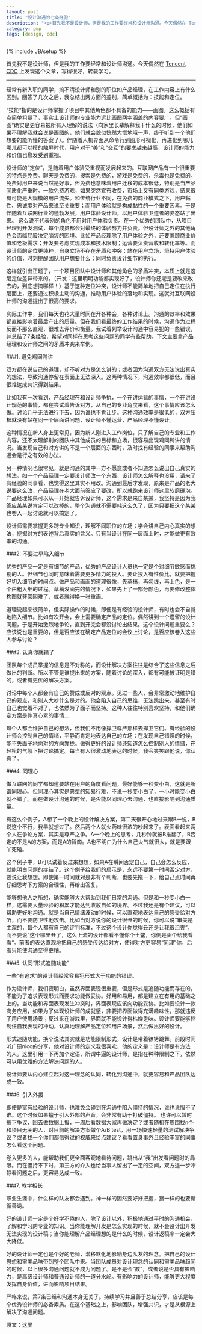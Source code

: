 ```yaml
---
layout: post
title: "设计沟通的七条经验"
description: "<p>首先我不是设计师，但是我的工作要经常和设计师沟通。今天偶然在 Tencent CDC 上发现这个文章，写得很好，转载学习。</p><p>实际工作中，我们每天也花大量时间在开各种会，各种讨论上。沟通的效率和效果都直接影响着最后产出的质量。但在我们看最终的工作结果的时候，沟通作为过程反而不那么直观，很难去评价和衡量。我试着列举设计沟通中容易犯的一些错误，并总结了7条经验，希望对同样在思考这些问题的同学有些帮助。</p>"
category: pmp
tags: [design, cdc]
---
```

{% include JB/setup %}

首先我不是设计师，但是我的工作要经常和设计师沟通。今天偶然在 [Tencent CDC](http://cdc.tencent.com/) 上发现这个文章，写得很好，转载学习。

----

经常有新入职的同学，搞不清设计师和别的职位如产品经理，在工作内容上有什么区别。回答了几次之后，我总结出两方面的差别，简单概括为：技能和定位。

“技能”指的是设计师掌握了项目中其他角色都不具备的能力——画图。这么概括有点简单粗暴了，事实上设计师的专业能力远比画图两字涵盖的内容要广。但“画图”确实是更容易被所有人理解的说法（向家里长辈解释我干什么的时候，他们如果不理解我就会说是画图的，他们就会貌似恍然大悟地哦一声，终于听到一个他们想要的能听懂的答案了）。伴随着人机界面从命令行到图形可视化，再进化到哪儿哪儿都可以摸的触屏时代，用户对于“美”和“交互”的要求越来越高，设计师的能力和价值也愈发受到重视。

设计师的“定位”，是随着用户体验受重视而发展起来的。互联网产品有一个很重要的特点是免费。聊天是免费的，搜索是免费的，游戏是免费的，杀毒也是免费的。免费对用户来说当然是好事，但免费也意味着用户迁移的成本很低，特别是当产品同质化严重时。一款免费游戏，如果突然宣布收费，市场上又有同类游戏，结果很有可能是大规模的用户流失。和传统行业不同，在免费的商业模式之下，用户黏性、忠诚度对产品来说至关重要；而用户体验就是构成黏性的一个重要因素。于是伴随着互联网行业的蓬勃发展，用户体验设计师，以用户体验卫道者的姿态站了出来。
这么说不代表别的角色不用对用户体验负责。在一个优秀的团队中，从项目经理到开发测试，每个成员都会对最终的体验努力并负责。但设计师之外的其他角色会面临屁股决定脑袋的困境。比如产品经理除了用户体验之外，还要兼顾商业价值和老板需求；开发要考虑实现成本和技术限制；运营要负责营收和转化率等。而设计师的定位更纯粹，自身立场不存在矛盾和冲突：站在用户立场，坚持用户体验的价值，时刻提醒团队用户想要什么；同时负责设计细节的执行。

这样就引出正题了，一个项目团队中设计师和其他角色的矛盾冲突，本质上就是这层定位差异带来的。（开发：这里明明功能都实现好了，设计师你还老是要改来改去的，到底想搞哪样！）基于这种定位冲突，设计师不能简单地把自己定位在执行层面上，还要通过积极主动的沟通，推动用户体验的落地和实现。这就对互联网设计师的沟通提出了很高的要求。

实际工作中，我们每天也花大量时间在开各种会，各种讨论上。沟通的效率和效果都直接影响着最后产出的质量。但在我们看最终的工作结果的时候，沟通作为过程反而不那么直观，很难去评价和衡量。我试着列举设计沟通中容易犯的一些错误，并总结了7条经验，希望对同样在思考这些问题的同学有些帮助。下文主要拿产品经理和设计师之间的矛盾冲突来举例。
 
###1. 避免鸡同鸭讲

双方都在说自己的道理，却不听对方是怎么讲的；或者因为沟通双方无法说出真实的想法，导致沟通停留在表面上无法深入。这两种情况下，沟通效率都很低，而且很难达成共识得到结果。

比如我有一次看到，产品经理在和设计师争执，一个在讲运营的事情，一个在讲设计规范的事情，都在尝试着告诉对方，从自己的专业角度来看，这个事情应该怎么做。讨论几乎无法进行下去，因为谁也不肯让步。这种沟通效率是很低的，双方压根就没有站在同一个层面讲问题，设计师不懂运营，产品经理不懂设计。

这种情况在新人身上更常见，因为新人刚进入工作岗位，只了解自己的专业和工作内容，还不太理解别的团队中其他成员的目标和立场，很容易出现鸡同鸭讲的情况。当发现自己和对方讲的不是一个层面的东西时，及时找有经验的同事来帮助沟通会是行之有效的办法。

另一种情况也很常见，就是沟通的其中一方不愿意或者不知道怎么说出自己真实的想法。如一个产品经理一定要设计师改一个东西，设计师怎么解释也没用，请来了有经验的同事看，也觉得这里其实不用改。沟通到最后才发现，原来是产品的老大说要这么改，产品经理在老大面前答应了要改，所以就跑来设计师这里软磨硬泡。产品经理如果可以从一开始就告诉设计师，这个需求是来自某某，我坚持是因为我答应某某说肯定可以改掉的，整个沟通就不需要耗这么久了，因为只要把这个某某也卷入一起讨论就可以搞定了。

设计师需要掌握更多跨专业知识，理解不同职位的立场；学会讲自己内心真实的想法，挖掘对方的表述背后真实的含义。只有当设计在同一层面上时，才能做更有效率的沟通。
 
###2. 不要过早陷入细节

优秀的产品一定是有细节的产品，优秀的产品设计人员也一定是个对细节敏感而挑剔的人。但细节也同时意味着需要更多精力的投入。要让投入有性价比，就要把握好切入细节的时间点。做产品和画画的道理很像，先草稿，再勾线，再上色，是一个由粗入细的过程。草稿没画完的情况下，如果先上了一部分颜色，再要修改整体构图就非常困难了，或者就得换一张重画。

道理说起来很简单，但实际操作的时候，即便是有经验的设计师，有时也会不自觉地陷入细节。比如有次开会，会上需要确定产品的定位。偶然讲到一个遗留的设计问题，于是开始激烈地争论，直到开完会都没讨论出结果。这个设计问题重要么？应该说也是重要的，但是否应该在确定产品定位的会议上讨论，是否应该卷入这些人参与讨论？
 
###3. 认真你就输了

团队每个成员掌握的信息是不对称的，而设计解决方案往往是综合了这些信息之后做出的判断。所以不管是谁提出来的方案，随着讨论的深入，都有可能被证明是错的，或者有更优的解决方案。

讨论中每个人都会有自己的赞成或反对的观点。见过一些人，会非常激动地维护自己的观点，和别人大吵什么是对的。他会陷入自己的思维，无法跳出来，甚至有时自己也觉着不对了，也依然为了面子而坚持。这种人往往特别喜欢坚持，和他们确定方案是件真心累的事情…

每个人都会维护自己的想法，但我们不用像捍卫尊严那样去捍卫它们。有经验的设计师会控制自己的情绪，平静而肯定地表达自己的立场；在发现自己错误的时候，能不失面子地向对的方向靠拢。做得更好的设计师还知道怎么控制别人的情绪，在轻松的气氛下把讨论搞定。每当有人很激动地表达的时候，我会笑笑跟他说，你认真了。
 
###4. 同理心

做互联网的同学都知道要站在用户的角度看问题，最好能够一秒变小白，这就是所谓同理心。但同理心其实是典型的知易行难，不说一秒变小白了，一小时能变小白就不错了。而在做设计沟通的时候，是否能以同理心去沟通，也直接影响到沟通质量。

有这么个例子，A想了一个晚上的设计解决方案，第二天很开心地过来跟B一说，B说这个不行，我早就想过了。然后两个人就火药味很浓的吵起来了。表面看起来两个人在争论方案，其实是尊严之争。A一个晚上的思考，几秒钟就被B推翻了，B否定的不是A的方案，而是A的智商。A也不明白为什么自己火气就很大，就是要跟丫死磕。

这个例子中，B可以试着反过来想想，如果A在瞬间否定自己，自己会怎么反应，就能明白问题的症结了。这个例子给我们的启示是，永远不要第一时间否定对方，要说让我想想。即使第一时间就对是非有个判断，也要先拖一下，给自己点时间再仔细思考下方案的合理性，再给出答复。

能够想他人之所想，确实能够大大帮助到我们日常的沟通。但是和一秒变小白一样，这需要大量经验的积累才能达到收放自如的境界。不过我还是有个建议，可以帮助更好地沟通。就是当自己情绪波动的时候，可以直观地表达自己的感受给对方听，而不要防卫性地攻击。比如当对方说你的设计很丑的时候，你可以说“审美是主观的，每个人都有自己的评判标准，不过这个设计你觉得丑还是让我很沮丧”，而不要说”这个哪里丑了，这么上流的设计都看不懂你个土鳖，你倒是画个给我看看“。前者的表达直观地把自己的感受传达给对方，使得对方更容易“同理”你，后者只能使沟通变得更糟。
 
###5. 认同“形式追随功能”

一些“有追求”的设计师经常容易犯形式大于功能的错误。

作为设计师，我们要明白，虽然界面表现很重要，但是形式是追随功能而存在的，不能为了追求表现形式而要求功能做妥协。好用和易用，都是建立在有用的基础之上的。当功能和界面表现发生冲突时，界面表现应该向功能妥协。比如要设计一款商务应用，如果为了体现设计师的成就感，非要把界面做得充满趣味性，那就违反了用户使用场景；反过来在游戏里，界面就不能设计得枯燥乏味。设计师要能够控制住自我表现的冲动，认真地理解产品定位和用户场景，然后做出好的设计。

形式追随功能，换个说法其实就是功能限制形式，设计是带着镣铐跳舞。前段时间听广研nico的分享，他对设计师的定义我很喜欢，他的定义是：设计师是有方法的人。这里引用一下再加个定语，所谓牛逼的设计师，是指在种种限制之下，依然可以用优雅的方法解决问题的人。

设计师要从内心建立起对这一理念的认同，转化到沟通中，就更容易和产品团队达成一致。
 
###6. 引入外援

即便是富有经验的设计师，也难免会碰到在沟通中陷入僵持的情况，谁也说服不了谁。这个时候如果擅于引入外部的声音，会非常有助于打破僵持。
也许可以暂时搁下争议，回去做数据上报，一周后看数据大家再做决定？或者随机在周围找n个和项目无关的人，对目前的解决方案做个A/B test，用一场快速轻量的测试解决争议？或者找一个你们都信得过的权威来给点建议？看看置身事外且经验丰富的同事怎么看这个问题。

卷入更多的人，能帮助我们更全面客观地看待问题，跳出从“我”出发看问题时的局限。而在僵持不下时，第三方的介入也给当事人留出了一定的空间，双方退一步冷静看问题之后，更容易达成一致。
 
###7. 教学相长

职业生涯中，什么样的队友都会遇到。神一样的固然要好好把握，猪一样的也要循循善诱。

好的设计师一定是个好学不倦的人，除了设计以外，积极地通过平时的沟通机会，了解和学习跨专业的知识。当你能理解开发是怎么实现的时候，就不会设计出开发无法实现的设计稿；当你能理解产品经理想的是什么的时候，设计返稿率一定会大大降低。

好的设计师一定也是个好的老师，潜移默化地影响身边队友的理念。把自己的设计思想和审美品味带到整个团队中来。当团队成员对设计理念的认同和审美品味趋同的时候，以上很多沟通问题就不成为问题了。是不是会“教”，或者说是否具有影响力，是高级设计师和普通设计师的一道分水岭。有影响力的设计师，能够更大程度发挥自身价值，进而影响项目结果。

严格来说，第7条已经和沟通本身无关了。持续学习并且善于总结分享，应该是每个优秀设计师的必备素质。在这个基础之上，影响团队，增强共识，才是从根源上解决了沟通问题。

原文：[这里](http://cdc.tencent.com/?p=7080)


